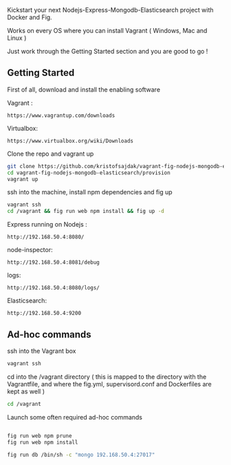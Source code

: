 

Kickstart your next Nodejs-Express-Mongodb-Elasticsearch project with Docker and Fig.

Works on every OS where you can install Vagrant ( Windows, Mac and Linux )

Just work through the Getting Started section and you are good to go !


Getting Started
---------------

First of all, download and install the enabling software

Vagrant :
```
https://www.vagrantup.com/downloads
```

Virtualbox:
```
https://www.virtualbox.org/wiki/Downloads
```

Clone the repo and vagrant up

```bash
git clone https://github.com/kristofsajdak/vagrant-fig-nodejs-mongodb-elasticsearch
cd vagrant-fig-nodejs-mongodb-elasticsearch/provision
vagrant up
```

ssh into the machine, install npm dependencies and fig up
```bash
vagrant ssh
cd /vagrant && fig run web npm install && fig up -d
```

Express running on Nodejs :
```
http://192.168.50.4:8080/
```

node-inspector:
```
http://192.168.50.4:8081/debug
```

logs:
```
http://192.168.50.4:8080/logs/
```

Elasticsearch:
```
http://192.168.50.4:9200
```

Ad-hoc commands
---------------

ssh into the Vagrant box
```bash
vagrant ssh
```

cd into the /vagrant directory ( this is mapped to the directory with the Vagrantfile, and where the fig.yml, supervisord.conf and Dockerfiles are kept as well )
```bash
cd /vagrant
```

Launch some often required ad-hoc commands
```bash

fig run web npm prune
fig run web npm install

fig run db /bin/sh -c "mongo 192.168.50.4:27017"

```
